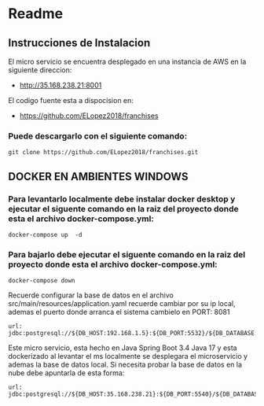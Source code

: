 # Readme
## Instrucciones de Instalacion
El micro servicio se encuentra desplegado en una instancia de AWS en la siguiente direccion:
* http://35.168.238.21:8001

El codigo fuente esta a dispocision en:
* https://github.com/ELopez2018/franchises

### Puede descargarlo con el siguiente comando:
```
git clone https://github.com/ELopez2018/franchises.git
```
## DOCKER EN AMBIENTES WINDOWS
### Para levantarlo localmente debe instalar docker  desktop y ejecutar el siguente comando en la raiz del proyecto donde esta el archivo docker-compose.yml:
```
docker-compose up  -d 
```
### Para bajarlo debe ejecutar el siguente comando en la raiz del proyecto donde esta el archivo docker-compose.yml:
```
docker-compose down
```

Recuerde  configurar la base de datos en el archivo src/main/resources/application.yaml recuerde cambiar por su ip local, ademas el puerto donde arranca el sistema cambielo en PORT: 8081
```
url: jdbc:postgresql://${DB_HOST:192.168.1.5}:${DB_PORT:5532}/${DB_DATABASE:franchises_db}
```

Este micro servicio, esta hecho en Java Spring Boot 3.4 Java 17 y esta dockerizado al levantar el ms localmente se desplegara el microservicio y ademas la base de datos local. Si necesita probar la base de datos en la nube debe apuntarla de esta forma:
```
url: jdbc:postgresql://${DB_HOST:35.168.238.21}:${DB_PORT:5540}/${DB_DATABASE:franchises_db}
```
